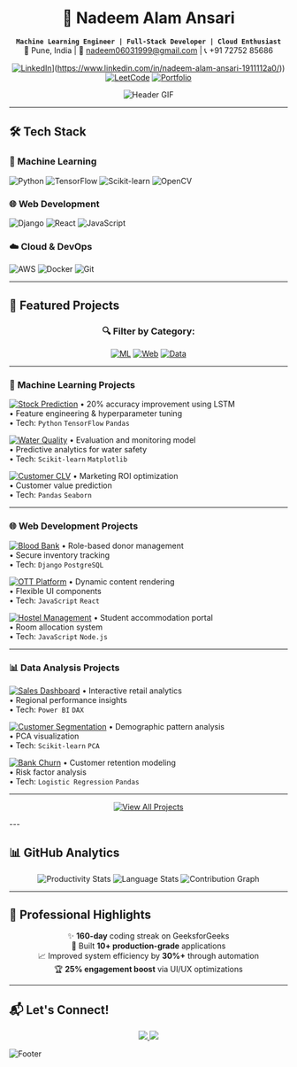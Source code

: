 <div align="center">
  
# 🚀 Nadeem Alam Ansari
**`Machine Learning Engineer | Full-Stack Developer | Cloud Enthusiast`**  
📍 Pune, India | 📧 nadeem06031999@gmail.com | 📞 +91 72752 85686  

[![LinkedIn](https://img.shields.io/badge/LinkedIn-Connect%20Professionally-blue?style=for-the-badge&logo=linkedin)](https://www.linkedin.com/in/nadeem-alam-ansari-1911112a0/)](https://www.linkedin.com/in/nadeem-alam-ansari-1911112a0/))
[![LeetCode](https://img.shields.io/badge/LeetCode-Solve%20Problems-orange?style=for-the-badge&logo=leetcode)](https://leetcode.com/nadeem06031999/)
[![Portfolio](https://img.shields.io/badge/Portfolio-See%20Projects-black?style=for-the-badge&logo=github)](https://github.com/nadeemalamansari?tab=repositories)

![Header GIF](https://media.giphy.com/media/v1.Y2lkPTc5MGI3NjExeWg1eGx5Z3F6d2N2eWZ6b2JtN2N2a2R5c2VqZGNjY3Z1eGZ5biZlcD12MV9pbnRlcm5hbF9naWZfYnlfaWQmY3Q9Zw/qgQUggAC3Pfv687qPC/giphy.gif)

</div>

---

## 🛠️ Tech Stack

### 🤖 Machine Learning
![Python](https://img.shields.io/badge/Python-3776AB?style=flat-square&logo=python&logoColor=white)
![TensorFlow](https://img.shields.io/badge/TensorFlow-FF6F00?style=flat-square&logo=tensorflow&logoColor=white)
![Scikit-learn](https://img.shields.io/badge/scikit_learn-F7931E?style=flat-square&logo=scikit-learn&logoColor=white)
![OpenCV](https://img.shields.io/badge/OpenCV-27338e?style=flat-square&logo=opencv&logoColor=white)

### 🌐 Web Development
![Django](https://img.shields.io/badge/Django-092E20?style=flat-square&logo=django&logoColor=white)
![React](https://img.shields.io/badge/React-20232A?style=flat-square&logo=react&logoColor=61DAFB)
![JavaScript](https://img.shields.io/badge/JavaScript-F7DF1E?style=flat-square&logo=javascript&logoColor=black)

### ☁️ Cloud & DevOps
![AWS](https://img.shields.io/badge/AWS-232F3E?style=flat-square&logo=amazon-aws&logoColor=white)
![Docker](https://img.shields.io/badge/Docker-2CA5E0?style=flat-square&logo=docker&logoColor=white)
![Git](https://img.shields.io/badge/Git-F05032?style=flat-square&logo=git&logoColor=white)

---

## 🚀 Featured Projects

<div align="center">

### 🔍 Filter by Category:
[![ML](https://img.shields.io/badge/-Machine%20Learning-FF6F00?style=flat-square)](#machine-learning)
[![Web](https://img.shields.io/badge/-Web%20Development-61DAFB?style=flat-square)](#web-development)
[![Data](https://img.shields.io/badge/-Data%20Analysis-430098?style=flat-square)](#data-analysis)

</div>

---

### 🤖 <a id="machine-learning"></a>Machine Learning Projects

<div class="projects-grid">

[![Stock Prediction](https://custom-icon-badges.demolab.com/badge/📈_Stock_Prediction-LSTM_Model-27338e?style=for-the-badge&logo=graph-up)](https://github.com/nadeemalamansari/Stock-Price-Prediction-Model-Time-Series-Forecasting-)
• 20% accuracy improvement using LSTM  
• Feature engineering & hyperparameter tuning  
• Tech: `Python` `TensorFlow` `Pandas`

[![Water Quality](https://custom-icon-badges.demolab.com/badge/💧_Water_Quality-ML_Model-00A98F?style=for-the-badge&logo=drop)](https://github.com/nadeemalamansari/water-quality-prediction)
• Evaluation and monitoring model  
• Predictive analytics for water safety  
• Tech: `Scikit-learn` `Matplotlib`

[![Customer CLV](https://custom-icon-badges.demolab.com/badge/📊_Customer_CLV-Prediction_Model-FF69B4?style=for-the-badge&logo=users)](https://github.com/nadeemalamansari/Data-Driven-Marketing-Predicting-Customer-Lifetime-Value-CLV-)
• Marketing ROI optimization  
• Customer value prediction  
• Tech: `Pandas` `Seaborn`

</div>

---

### 🌐 <a id="web-development"></a>Web Development Projects

<div class="projects-grid">

[![Blood Bank](https://custom-icon-badges.demolab.com/badge/🩸_Blood_Bank-Django_System-DD0031?style=for-the-badge&logo=heart)](https://github.com/nadeemalamansari/Blood-Bank-Management-System-Django)
• Role-based donor management  
• Secure inventory tracking  
• Tech: `Django` `PostgreSQL`

[![OTT Platform](https://custom-icon-badges.demolab.com/badge/🎬_OTT_Platform-Responsive_Website-E50914?style=for-the-badge&logo=video)](https://github.com/nadeemalamansari/ott-platforms-website)
• Dynamic content rendering  
• Flexible UI components  
• Tech: `JavaScript` `React`

[![Hostel Management](https://custom-icon-badges.demolab.com/badge/🏠_Hostel_System-JS_Application-F7DF1E?style=for-the-badge&logo=building)](https://github.com/nadeemalamansari/NextGen-Hostel-Management-System)
• Student accommodation portal  
• Room allocation system  
• Tech: `JavaScript` `Node.js`

</div>

---

### 📊 <a id="data-analysis"></a>Data Analysis Projects

<div class="projects-grid">

[![Sales Dashboard](https://custom-icon-badges.demolab.com/badge/📈_Sales_Dashboard-Power_BI-F2C811?style=for-the-badge&logo=powerbi)](https://github.com/nadeemalamansari/Sales-Performance-Dashboard)
• Interactive retail analytics  
• Regional performance insights  
• Tech: `Power BI` `DAX`

[![Customer Segmentation](https://custom-icon-badges.demolab.com/badge/👥_Customer_Segmentation-K_Means-430098?style=for-the-badge&logo=user-groups)](https://github.com/nadeemalamansari/Customer-Segmentation-using-K-Means-Clustering)
• Demographic pattern analysis  
• PCA visualization  
• Tech: `Scikit-learn` `PCA`

[![Bank Churn](https://custom-icon-badges.demolab.com/badge/🏦_Bank_Churn-Prediction_Model-8A2BE2?style=for-the-badge&logo=building-columns)](https://github.com/nadeemalamansari/Skip-to-Main-Bank-Customer-Churn-Model-Using-ML)
• Customer retention modeling  
• Risk factor analysis  
• Tech: `Logistic Regression` `Pandas`

</div>

---

<div align="center">
  
[![View All Projects](https://img.shields.io/badge/VIEW_ALL_PROJECTS-181717?style=for-the-badge&logo=github)](https://github.com/nadeemalamansari?tab=repositories)

</div>
---

## 📊 GitHub Analytics

<div align="center">
  
![Productivity Stats](https://github-readme-stats.vercel.app/api?username=nadeemalamansari&show_icons=true&theme=radical&hide_border=true&include_all_commits=true)
![Language Stats](https://github-readme-stats.vercel.app/api/top-langs/?username=nadeemalamansari&layout=compact&theme=radical&hide_border=true)
![Contribution Graph](https://github-readme-activity-graph.vercel.app/graph?username=nadeemalamansari&theme=react-dark&hide_border=true&area=true)

</div>

---

## 🎯 Professional Highlights

<div align="center">

✨ **160-day** coding streak on GeeksforGeeks  
🚀 Built **10+ production-grade** applications  
📈 Improved system efficiency by **30%+** through automation  
🏆 **25% engagement boost** via UI/UX optimizations  

</div>

---

## 📬 Let's Connect!

<p align="center">
  <a href="mailto:nadeemalamansari7@gmail.com">
    <img src="https://img.shields.io/badge/Email_Me-D14836?style=for-the-badge&logo=gmail&logoColor=white"/>
  </a>
  <a href="https://linkedin.com/in/nadeem-alam-ansari">
    <img src="https://img.shields.io/badge/Let's_Connect-0077B5?style=for-the-badge&logo=linkedin&logoColor=white"/>
  </a>
</p>

![Footer](https://capsule-render.vercel.app/api?type=waving&color=gradient&height=100&section=footer)
